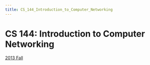 ```yaml
---
title: CS_144_Introduction_to_Computer_Networking
---
```


# CS 144: Introduction to Computer Networking

[2013 Fall](CS%20144%20Introduction%20to%20Computer%20Networking/2013%20Fall%20b34d08b5271b44f19ce18d77e050ab41.md)
